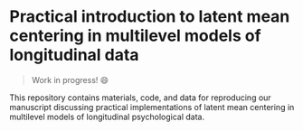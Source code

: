 # Practical introduction to latent mean centering in multilevel models of longitudinal data

>Work in progress! :smile:

This repository contains materials, code, and data for reproducing our manuscript discussing practical implementations of latent mean centering in multilevel models of longitudinal psychological data.


